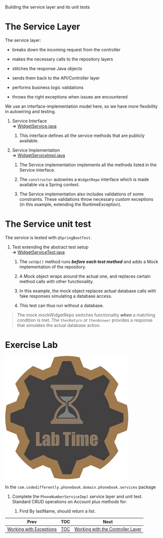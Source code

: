Building the service layer and its unit tests

# The Service Layer

The service layer:

-   breaks down the incoming request from the controller

-   makes the necessary calls to the repository layers

-   stitches the response Java objects

-   sends them back to the API/Controller layer

-   performs business logic validations

-   throws the right exceptions when issues are encountered

We use an interface-implementation model here, so we have more
flexibility in autowiring and testing.

1.  Service Interface  
    ⇒
    [WidgetService.java](../src/main/java/com/codedifferently/phonebook/domain/widgets/services/WidgetService.java)  

    1.  This interface defines all the service methods that are publicly
        available.

2.  Service Implementation  
    ⇒
    [WidgetServiceImpl.java](../src/main/java/com/codedifferently/phonebook/domain/widgets/services/WidgetServiceImpl.java)  

    1.  The Service implementation implements all the methods listed in
        the Service interface.

    2.  The `constructor` autowires a `WidgetRepo` interface which is
        made available via a Spring context.

    3.  The Service implementation also includes validations of some
        constraints. These validations throw necessary custom exceptions
        (in this example, extending the RuntimeException).

# The Service unit test

The service is tested with `@SpringBootTest`.

1.  Test extending the abstract test setup  
    ⇒
    [WidgetServiceTest.java](../src/test/java/com/codedifferently/phonebook/domain/widgets/services/WidgetServiceTest.java)

    1.  The `setUp()` method runs ***before each test method*** and adds
        a Mock implementation of the repository.

    2.  A Mock object wraps around the actual one, and replaces certain
        method calls with other functionality.

    3.  In this example, the mock object replaces actual database calls
        with fake responses simulating a database access.

    4.  This test can thus run without a database.



>The mock mockWidgetRepo switches functionality ***when*** a matching
condition is met. The `thenReturn` or `thenAnswer` provides a response
that simulates the actual database action.



# Exercise Lab

![Lab](images/labtime.png)

In the `com.codedifferently.phonebook.domain.phonebook.services` package
1.  Complete the `PhoneNumberServiceImpl` service layer and unit test. Standard CRUD operations
    on Account plus methods for:

    1.  Find By lastName, should return a list.

| Prev                                        | TOC                       | Next                                                       |
|---------------------------------------------|---------------------------|------------------------------------------------------------|
| [Working with Exceptions](06_Exceptions.md) | [TOC](TableOfContents.md) | [Working with the Controller Layer](08_ControllerLayer.md) |
